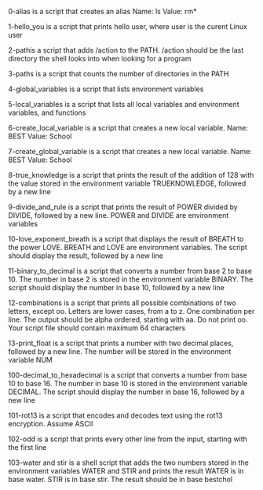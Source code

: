 0-alias is a script that creates an alias Name: ls Value: rm*

1-hello_you is a script that prints hello user, where user is the curent Linux user

2-pathis a script that adds /action to the PATH. /action should be the last directory the shell looks into when looking for a program

3-paths is a script that counts the number of directories in the PATH

4-global_variables is a script that lists environment variables

5-local_variables is a script that lists all local variables and environment variables, and functions

6-create_local_variable is a script that creates a new local variable. Name: BEST Value: School

7-create_global_variable is a script that creates a new local variable. Name: BEST Value: School

8-true_knowledge is a script that prints the result of the addition of 128 with the value stored in the environment variable TRUEKNOWLEDGE, followed by a new line

9-divide_and_rule is a script that prints the result of POWER divided by DIVIDE, followed by a new line. POWER and DIVIDE are environment variables

10-love_exponent_breath is a script that displays the result of BREATH to the power LOVE. BREATH and LOVE are environment variables. The script should display the result, followed by a new line

11-binary_to_decimal is a script that converts a number from base 2 to base 10. The number in base 2 is stored in the environment variable BINARY. The script should display the number in base 10, followed by a new line

12-combinations is a script that prints all possible combinations of two letters, except oo. Letters are lower cases, from a to z. One combination per line. The output should be alpha ordered, starting with aa. Do not print oo. Your script file should contain maximum 64 characters

13-print_float is a script that prints a number with two decimal places, followed by a new line. The number will be stored in the environment variable NUM

100-decimal_to_hexadecimal is a script that converts a number from base 10 to base 16. The number in base 10 is stored in the environment variable DECIMAL. The script should display the number in base 16, followed by a new line

101-rot13 is a script that encodes and decodes text using the rot13 encryption. Assume ASCII

102-odd is a script that prints every other line from the input, starting with the first line

103-water and stir is a shell script that adds the two numbers stored in the environment variables WATER and STIR and prints the result WATER is in base water. STIR is in base stir. The result should be in base bestchol
